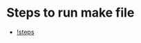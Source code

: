 # Steps to run make file

 * [!steps](https://github.com/GRABHISHEK/Course_Scheduler/blob/main/3_Implementation/steps_for_makefilerunn.PNG)